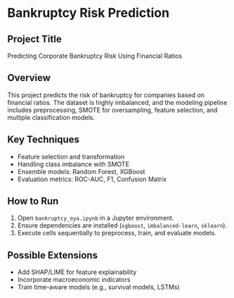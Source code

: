 # Bankruptcy Risk Prediction

## Project Title  
Predicting Corporate Bankruptcy Risk Using Financial Ratios

## Overview  
This project predicts the risk of bankruptcy for companies based on financial ratios. The dataset is highly imbalanced, and the modeling pipeline includes preprocessing, SMOTE for oversampling, feature selection, and multiple classification models.


## Key Techniques  
- Feature selection and transformation
- Handling class imbalance with SMOTE
- Ensemble models: Random Forest, XGBoost
- Evaluation metrics: ROC-AUC, F1, Confusion Matrix

## How to Run  
1. Open `bankruptcy_oya.ipynb` in a Jupyter environment.
2. Ensure dependencies are installed (`xgboost`, `imbalanced-learn`, `sklearn`).
3. Execute cells sequentially to preprocess, train, and evaluate models.

## Possible Extensions  
- Add SHAP/LIME for feature explainability
- Incorporate macroeconomic indicators
- Train time-aware models (e.g., survival models, LSTMs)
